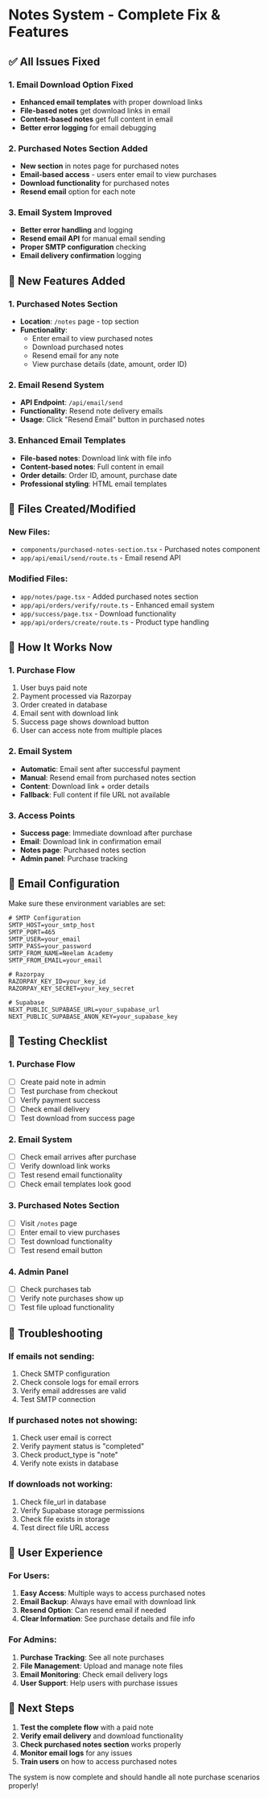 # Notes System - Complete Fix & Features

## ✅ All Issues Fixed

### 1. Email Download Option Fixed
- **Enhanced email templates** with proper download links
- **File-based notes** get download links in email
- **Content-based notes** get full content in email
- **Better error logging** for email debugging

### 2. Purchased Notes Section Added
- **New section** in notes page for purchased notes
- **Email-based access** - users enter email to view purchases
- **Download functionality** for purchased notes
- **Resend email** option for each note

### 3. Email System Improved
- **Better error handling** and logging
- **Resend email API** for manual email sending
- **Proper SMTP configuration** checking
- **Email delivery confirmation** logging

## 🚀 New Features Added

### 1. Purchased Notes Section
- **Location**: `/notes` page - top section
- **Functionality**: 
  - Enter email to view purchased notes
  - Download purchased notes
  - Resend email for any note
  - View purchase details (date, amount, order ID)

### 2. Email Resend System
- **API Endpoint**: `/api/email/send`
- **Functionality**: Resend note delivery emails
- **Usage**: Click "Resend Email" button in purchased notes

### 3. Enhanced Email Templates
- **File-based notes**: Download link with file info
- **Content-based notes**: Full content in email
- **Order details**: Order ID, amount, purchase date
- **Professional styling**: HTML email templates

## 📁 Files Created/Modified

### New Files:
- `components/purchased-notes-section.tsx` - Purchased notes component
- `app/api/email/send/route.ts` - Email resend API

### Modified Files:
- `app/notes/page.tsx` - Added purchased notes section
- `app/api/orders/verify/route.ts` - Enhanced email system
- `app/success/page.tsx` - Download functionality
- `app/api/orders/create/route.ts` - Product type handling

## 🔧 How It Works Now

### 1. Purchase Flow
1. User buys paid note
2. Payment processed via Razorpay
3. Order created in database
4. Email sent with download link
5. Success page shows download button
6. User can access note from multiple places

### 2. Email System
- **Automatic**: Email sent after successful payment
- **Manual**: Resend email from purchased notes section
- **Content**: Download link + order details
- **Fallback**: Full content if file URL not available

### 3. Access Points
- **Success page**: Immediate download after purchase
- **Email**: Download link in confirmation email
- **Notes page**: Purchased notes section
- **Admin panel**: Purchase tracking

## 📧 Email Configuration

Make sure these environment variables are set:

```env
# SMTP Configuration
SMTP_HOST=your_smtp_host
SMTP_PORT=465
SMTP_USER=your_email
SMTP_PASS=your_password
SMTP_FROM_NAME=Neelam Academy
SMTP_FROM_EMAIL=your_email

# Razorpay
RAZORPAY_KEY_ID=your_key_id
RAZORPAY_KEY_SECRET=your_key_secret

# Supabase
NEXT_PUBLIC_SUPABASE_URL=your_supabase_url
NEXT_PUBLIC_SUPABASE_ANON_KEY=your_supabase_key
```

## 🧪 Testing Checklist

### 1. Purchase Flow
- [ ] Create paid note in admin
- [ ] Test purchase from checkout
- [ ] Verify payment success
- [ ] Check email delivery
- [ ] Test download from success page

### 2. Email System
- [ ] Check email arrives after purchase
- [ ] Verify download link works
- [ ] Test resend email functionality
- [ ] Check email templates look good

### 3. Purchased Notes Section
- [ ] Visit `/notes` page
- [ ] Enter email to view purchases
- [ ] Test download functionality
- [ ] Test resend email button

### 4. Admin Panel
- [ ] Check purchases tab
- [ ] Verify note purchases show up
- [ ] Test file upload functionality

## 🐛 Troubleshooting

### If emails not sending:
1. Check SMTP configuration
2. Check console logs for email errors
3. Verify email addresses are valid
4. Test SMTP connection

### If purchased notes not showing:
1. Check user email is correct
2. Verify payment status is "completed"
3. Check product_type is "note"
4. Verify note exists in database

### If downloads not working:
1. Check file_url in database
2. Verify Supabase storage permissions
3. Check file exists in storage
4. Test direct file URL access

## 🎯 User Experience

### For Users:
1. **Easy Access**: Multiple ways to access purchased notes
2. **Email Backup**: Always have email with download link
3. **Resend Option**: Can resend email if needed
4. **Clear Information**: See purchase details and file info

### For Admins:
1. **Purchase Tracking**: See all note purchases
2. **File Management**: Upload and manage note files
3. **Email Monitoring**: Check email delivery logs
4. **User Support**: Help users with purchase issues

## 🚀 Next Steps

1. **Test the complete flow** with a paid note
2. **Verify email delivery** and download functionality
3. **Check purchased notes section** works properly
4. **Monitor email logs** for any issues
5. **Train users** on how to access purchased notes

The system is now complete and should handle all note purchase scenarios properly!





